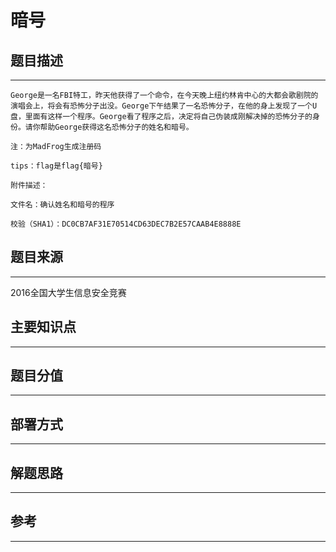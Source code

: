 # 暗号

## 题目描述
---
```
George是一名FBI特工，昨天他获得了一个命令，在今天晚上纽约林肯中心的大都会歌剧院的演唱会上，将会有恐怖分子出没。George下午结果了一名恐怖分子，在他的身上发现了一个U盘，里面有这样一个程序。George看了程序之后，决定将自己伪装成刚解决掉的恐怖分子的身份。请你帮助George获得这名恐怖分子的姓名和暗号。

注：为MadFrog生成注册码

tips：flag是flag{暗号}

附件描述：

文件名：确认姓名和暗号的程序

校验（SHA1）：DC0CB7AF31E70514CD63DEC7B2E57CAAB4E8888E
```

## 题目来源
---
2016全国大学生信息安全竞赛

## 主要知识点
---


## 题目分值
---


## 部署方式
---


## 解题思路
---


## 参考
---
